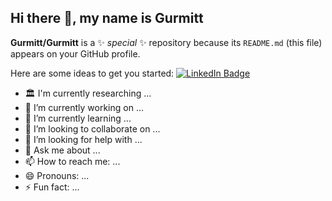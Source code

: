 ## Hi there 👋, my name is Gurmitt

**Gurmitt/Gurmitt** is a ✨ _special_ ✨ repository because its `README.md` (this file) appears on your GitHub profile.

Here are some ideas to get you started:
[![LinkedIn Badge](https://img.shields.io/badge/My-linkedIn-blue)](https://www.linkedin.com/in/gurmitt-dhalliwal/)
- 🏛️ I'm currently researching ...
- 🔭 I’m currently working on ...
- 🌱 I’m currently learning ...
- 👯 I’m looking to collaborate on ...
- 🤔 I’m looking for help with ...
- 💬 Ask me about ...
- 📫 How to reach me: ...
- 😄 Pronouns: ...
- ⚡ Fun fact: ...

